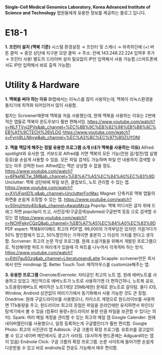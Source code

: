 **Single-Cell Medical Genomics Laboratory, Korea Advanced Institute of Science and Technology** 랩원들에게 유용한 정보를 제공하는 블로그 입니다.

# E18-1
**1. 프린터 설치 (맥북 기준)**
시스템 환경설정 → 프린터 및 스캐너 → 좌측하단에 (+) 버튼 클릭 → 중앙 상단에 지구본 모양 클릭 → 주소: 칸에 143.248.22.224 입력후 추가 → 프린터 사용!
별도의 드라이버 설치 필요없이 IP만 입력해서 사용 가능함.(스마트폰에서도 IP만 입력해서 바로 출력 가능함)

# Utility & Hardware
**1. 맥북을 써야 하는 이유**
BI랩에서는 리눅스를 많이 사용하는데, 맥북이 리눅스환경을 돌리기에 최적화 되어있어서 많이 사용함.

필자는 Scrivener때문에 맥북을 처음 사용했는데, 현재 맥북을 사용하는 이유는 2번에 적은 앱들로 맥북이 윈도우보다 훨씬 편해서임.
  https://www.youtube.com/watch?v=NLFTVvi2PVs&ab_channel=%EC%8B%9C%EB%82%98%EB%B8%8C%EB%A1%9CTECH%26VLOG
  https://www.youtube.com/watch?v=Fvrn9LLNbyw&ab_channel=%EC%A3%BC%EC%97%B0ZUYONI

**2. 맥을 맥답게 해주는 정말 유용한 프로그램 소개 (내가 맥북을 사용하는 이유)**
  Alfred: spotlight와 유사한 앱. 키보드로 Alfred를 키면 맥북의 모든 기능(전원 끔/절전/앱 실행 등등)을 손쉽게 사용할 수 있음. 모든 파일 검색도 가능하며 파일 안 내용까지 검색할 수 있는 아주 강력한 tool. Alfred없는 맥은 상상할 수 없을 정도.
https://www.youtube.com/watch?v=6PkeNETw_5M&ab_channel=%EB%A7%A5%EC%84%A0%EC%83%9D
Unclutter: 맥북 상단바에 파일 보관, 클립보드, 노트 관리할 수 있는 앱.
https://www.youtube.com/watch?v=XVUFqnlD1Lg&ab_channel=UnclutterForMac
Magnet: 단축키로 맥북 앱들의 화면을 손쉽게 조정할 수 있는 앱.
https://www.youtube.com/watch?v=50mzHotv40c&ab_channel=AwaisMirza
Popclip: 맥북 어디서든 글자 위에 드래그 하면 popclip이 뜨고, 사전검색/구글검색/pubmed/구글번역 등등 으로 검색할 수 있는 앱
https://www.youtube.com/watch?v=NCHFekyCQzQ&ab_channel=%EB%A7%A5%EC%84%A0%EC%83%9D
PDF expert: 맥북&아이패드 최고의 PDF앱. 99,000의 가격부담은 있지만 가끔가다가 50% 할인할때가 있고, 50%할인하는 가격이면 충분히 그 이상의 가치를 한다고 생각함.
Scrivener: 최고의 논문 작성 프로그램. 원래 소설가들을 위해서 개발된 프로그램으로, 작성해야할 파트가 여러개가 있을때 각 파트를 나누어서 각개격파 하는 방식.
https://www.youtube.com/watch?v=Ethl7gu5Gzg&ab_channel=LiteratureandLatte
Scapple: scrivener만든 회사에서 만든 mindmap 앱.
Better Touch Tool: 매직마우스를 customize해주는 앱.

**3. 유용한 프로그램**
Onenote/Evernote: 자타공인 최고의 노트 앱. 원래 에버노트를 사용하고 있었고 개인적으로 에버노트가 노트로 사용하기엔 더 편하긴하나, 노트북 공유, 노트용량(에버노트 베이직은 노트1개당 25Mb제한) 문제로 원노트로 갈아탐. 둘다 iOS, Window, Android 상관없이 여러기기에서 동기화해서 사용 가능한 것도 큰 장점.
Onedrive: 원래 구글드라이브를 사용했으나, 카이스트 계정으로 원드라이브를 사용하면 1Tb용량을 주고, 원드라이브 최고의 장점은 파일을 온라인에만 유지하면서 파인더/탐색기에서 볼 수 있음 (컴퓨터 용량+원드라이브 용량 만큼 파일을 보관할 수 있다는 의미).
Spark: 여러 메일 계정을 관리할 수 있는 최고의 메일 앱
Google Calender: 원래 네이버캘린더를 사용했으나, 일정 등록하는게 구글캘린더가 훨씬 편리함.
Google Photo: 최고의 사진관리 앱
Adblock: 구글 크롬의 확장 프로그램. 유튜브를 광고없이 볼 수 있고 네이버 메인에서도 광고가 사라짐. (유사하게 핸드폰에는 Adguard라는 앱이 있음)
Endnote Click: 구글 크롬의 확장 프로그램. 논문 사이트에 들어가면 손쉽게 다운받을 수 있고 바로 endnote로 전송도 가능해서 매우 편리함.
